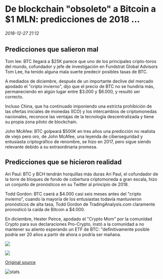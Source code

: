 # De blockchain "obsoleto" a Bitcoin a $1 MLN: predicciones de 2018 ...

###### 2018-12-27 21:12

## Predicciones que salieron mal

Tom lee: BTC llegará a $25K parece que uno de los principales cripto-toros del mundo, cofundador y jefe de investigación en Fundstrat Global Advisors Tom Lee, ha tenido alguna mala suerte predecir posibles tasas de BTC.

A mediados de diciembre, después de un importante declive del mercado apodado el "cripto invierno", dijo que el precio de BTC no se hundiría más, permaneciendo en algún lugar entre $3.000 y $6.000, y resultó ser correcto.

Incluso China, que ha continuado imponiendo una estricta prohibición de las ofertas iniciales de monedas (ICO) y los intercambios de criptomonedas nacionales, reconoce las ventajas de la tecnología descentralizada y tiene su propia zona piloto de blockchain.

John McAfee: BTC golpeará $500K en tres años una predicción no realista de viejo pero oro, de John McAfee, una leyenda de ciberseguridad y entusiasta criptográfico de renombre, se hizo en 2017, pero sigue siendo relevante debido a su extraordinaria promesa.

## Predicciones que se hicieron realidad

Ari Paul: BTC y BCH tendrán horquillas más duras Ari Paul, el cofundador de la torre de bloques de fondo de cobertura criptomoneda a gran escala, hizo un conjunto de pronósticos en su Twitter al principio de 2018.

Todd Gordon: BTC caerá a $4.000 casi seis meses antes del "cripto invierno", cuando la mayoría de los entusiastas todavía mantuvieron pronósticos de alta tasa, Todd Gordon de TradingAnalysis.com claramente pronosticó la caída de Bitcoin a $4.000.

En diciembre, Hester Peirce, apodado el "Crypto Mom" por la comunidad Crypto para sus declaraciones Pro-Crypto, instó a la comunidad a no mantener su aliento esperando un ETF de BTC: "definitivamente posible podría ser 20 años a partir de ahora o podría ser mañana.

![](https://s3.cointelegraph.com/storage/uploads/view/88bd7684076cdc342e0a381824686ec7.jpg)

![](https://s3.cointelegraph.com/storage/uploads/view/7ca76bbd65dd0566a9440e6c72bee46c.jpg)

[Original source](https://cointelegraph.com/news/from-obsolete-blockchain-to-bitcoin-at-1-mln-predictions-of-2018)

![stats](https://c.statcounter.com/11760860/0/a89fa40b/1/ "stats")